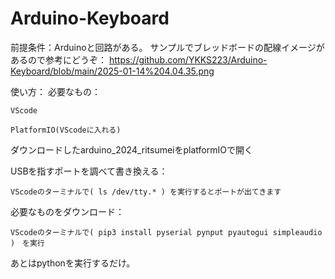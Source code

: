 # Arduino-Keyboard
前提条件：Arduinoと回路がある。
サンプルでブレッドボードの配線イメージがあるので参考にどうぞ：
https://github.com/YKKS223/Arduino-Keyboard/blob/main/2025-01-14%204.04.35.png

使い方：
  必要なもの：

    VScode

    PlatformIO(VScodeに入れる)

  ダウンロードしたarduino_2024_ritsumeiをplatformIOで開く
  
  USBを指すポートを調べて書き換える：
  
    VScodeのターミナルで( ls /dev/tty.* ) を実行するとポートが出てきます

  必要なものをダウンロード：
  
    VScodeのターミナルで( pip3 install pyserial pynput pyautogui simpleaudio )　を実行

  あとはpythonを実行するだけ。

  
